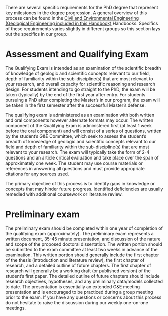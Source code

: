 There are several specific requirements for the PhD degree that represent key milestones in the degree progression. A general overview of this process can be found in the [Civil and Environmental Engineering (Geological Engineering included in this Handbook)](https://engineering.wisc.edu/wp-content/uploads/2024/08/CEEDepartment_GraduateHandbook_2024_2025.pdf) Handbooks. Specifics of these requirements varies slightly in different groups so this section lays out the specifics in our group.


# Assessment and Qualifying Exam

The Qualifying Exam is intended as an examination of the scientific breadth of knowledge of geologic and scientific concepts relevant to our field, depth of familiarity within the sub-discipline(s) that are most relevant to your research, and overall capacity for scientific reasoning and research design. For students intending to go straight to the PhD, the exam will be taken (typically) by the end of the first year after entry. For students pursuing a PhD after completing the Master’s in our program, the exam will be taken in the first semester after the successful Master’s defense.

The qualifying exam is administered as an examination with both written and oral components however alternate formats may occur. The written component of the Qualifying Exam is administered first (at least 1 week before the oral component) and will consist of a series of questions, written by the student’s G&E Committee, which seek to assess the student’s breadth of knowledge of geologic and scientific concepts relevant to our field and depth of familiarity within the sub-discipline(s) that are most relevant to your research. The exam will typically take the form of 2-4 questions and an article critical evaluation and take place over the span of approximately one week. The student may use course materials or references in answering all questions and must provide appropriate citations for any sources used. 

The primary objective of this process is to identify gaps in knowledge or concepts that may hinder future progress. Identified deficiencies are usually remedied with additional coursework or literature review.

# Preliminary exam

The preliminary exam should be completed within one year of completion of the qualifying exam (approximately). The preliminary exam represents a written document, 35-45 minute presentation, and discussion of the nature and scope of the proposed doctoral dissertation. The written portion should be submitted to the exam committee at least two weeks in advance of the examination. This written portion should generally include the first chapter of the thesis (introduction and literature review), the first chapter of research, and a detailed outline of future chapters. The first chapter of research will generally be a working draft (or published version) of the student’s first paper. The detailed outline of future chapters should include research objectives, hypotheses, and any preliminary data/models collected to date. The presentation is essentially an extended G&E meeting presentation and is encouraged to be practiced during a group meeting prior to the exam. If you have any questions or concerns about this process do not hesitate to raise the discussion during our weekly one-on-one meetings.
